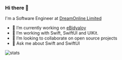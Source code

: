 ### Hi there 👋

I'm a Software Engineer at [DreamOnline Limited](https://dreamonline.com.bd/)

- 🔭 I’m currently working on [eBidyaloy](https://apps.apple.com/us/app/ebidyaloy-learning-platform/id1642474911)
- 🌱 I’m working with Swift, SwiftUI and UIKit.  
- 💞️ I’m looking to collaborate on open source projects
- 💬 Ask me about Swift and SwiftUI

![stats](https://github-readme-stats.vercel.app/api?username=Shekhar-Das&hide=contribs&show_icons=true&include_all_commits=true&count_private=true)

<!---
Shekhar-Das/Shekhar-Das is a ✨ special ✨ repository because its `README.md` (this file) appears on your GitHub profile.
You can click the Preview link to take a look at your changes.
--->
